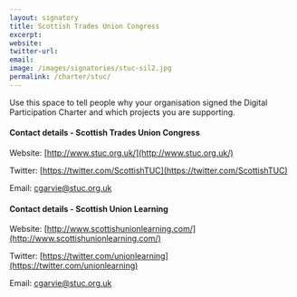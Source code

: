 ```yaml
---
layout: signatory
title: Scottish Trades Union Congress
excerpt: 
website:
twitter-url: 
email: 
image: /images/signatories/stuc-sil2.jpg
permalink: /charter/stuc/
---
```


Use this space to tell people why your organisation signed the Digital Participation Charter and which projects you are supporting.

#### Contact details - Scottish Trades Union Congress

Website: [http://www.stuc.org.uk/](http://www.stuc.org.uk/)

Twitter: [https://twitter.com/ScottishTUC](https://twitter.com/ScottishTUC)

Email: [cgarvie@stuc.org.uk](mailto:cgarvie@stuc.org.uk)

#### Contact details - Scottish Union Learning

Website: [http://www.scottishunionlearning.com/](http://www.scottishunionlearning.com/)

Twitter: [https://twitter.com/unionlearning](https://twitter.com/unionlearning)

Email: [cgarvie@stuc.org.uk](mailto:cgarvie@stuc.org.uk)